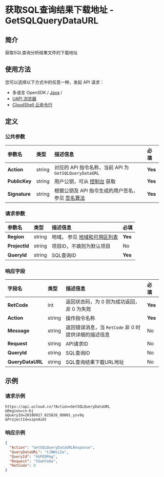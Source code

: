 # 获取SQL查询结果下载地址 - GetSQLQueryDataURL

## 简介

获取SQL查询分析结果文件的下载地址






## 使用方法

您可以选择以下方式中的任意一种，发起 API 请求：
- 多语言 OpenSDK / [Java](https://github.com/ucloud/ucloud-sdk-java) /
- [UAPI 浏览器](https://console.ucloud.cn/uapi/detail?id=GetSQLQueryDataURL)
- [CloudShell 云命令行](https://shell.ucloud.cn/)


## 定义

### 公共参数

| 参数名 | 类型 | 描述信息 | 必填 |
|:---|:---|:---|:---|
| **Action**     | string  | 对应的 API 指令名称，当前 API 为 `GetSQLQueryDataURL`                        | **Yes** |
| **PublicKey**  | string  | 用户公钥，可从 [控制台](https://console.ucloud.cn/uapi/apikey) 获取                                             | **Yes** |
| **Signature**  | string  | 根据公钥及 API 指令生成的用户签名，参见 [签名算法](api/summary/signature.md)  | **Yes** |

### 请求参数

| 参数名 | 类型 | 描述信息 | 必填 |
|:---|:---|:---|:---|
| **Region** | string | 地域。 参见 [地域和可用区列表](api/summary/regionlist) |**Yes**|
| **ProjectId** | string | 项目ID，不填则为默认项目 |No|
| **QueryId** | string | SQL查询ID |**Yes**|

### 响应字段

| 字段名 | 类型 | 描述信息 | 必填 |
|:---|:---|:---|:---|
| **RetCode** | int | 返回状态码，为 0 则为成功返回，非 0 为失败 |**Yes**|
| **Action** | string | 操作指令名称 |**Yes**|
| **Message** | string | 返回错误消息，当 `RetCode` 非 0 时提供详细的描述信息 |No|
| **Request** | string | API请求ID |No|
| **QueryId** | string | SQL查询ID |No|
| **QueryDataURL** | string | SQL查询结果下载URL地址 |No|




## 示例

### 请求示例
    
```
https://api.ucloud.cn/?Action=GetSQLQueryDataURL
&Region=cn-bj
&QueryId=20180917_025826_00001_ysv9q
&ProjectId=xzpnAimt
```

### 响应示例
    
```json
{
  "Action": "GetSQLQueryDataURLResponse",
  "QueryDataURL": "tJNWiiZa",
  "QueryId": "hbPEDPmg",
  "Request": "VSwhYxHa",
  "RetCode": 0
}
```





